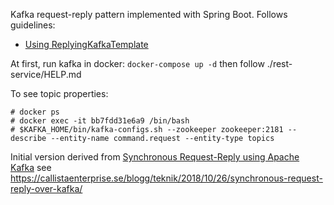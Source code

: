 
Kafka request-reply pattern implemented with Spring Boot.
Follows guidelines:
- [Using ReplyingKafkaTemplate](https://docs.spring.io/spring-kafka/reference/html/#replying-template)

At first, run kafka in docker: ```docker-compose up -d``` then follow ./rest-service/HELP.md

To see topic properties:
```
# docker ps 
# docker exec -it bb7fdd31e6a9 /bin/bash
# $KAFKA_HOME/bin/kafka-configs.sh --zookeeper zookeeper:2181 --describe --entity-name command.request --entity-type topics
```

Initial version derived from [Synchronous Request-Reply using Apache Kafka](https://github.com/callistaenterprise/blog-synchronous-kafka)
see https://callistaenterprise.se/blogg/teknik/2018/10/26/synchronous-request-reply-over-kafka/
